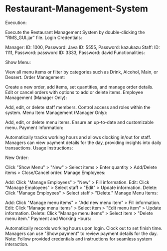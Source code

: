 # Restaurant-Management-System
Execution:

Execute the Restaurant Management System by double-clicking the "RMS_GUI.jar" file.
Login Credentials:

Manager:
ID: 1000, Password: Java
ID: 5555, Password: kazukazu
Staff:
ID: 1111, Password: password
ID: 3333, Password: david
Functionalities:

Show Menu:

View all menu items or filter by categories such as Drink, Alcohol, Main, or Dessert.
Order Management:

Create a new order, add items, set quantities, and manage order details.
Edit or cancel orders with options to add or delete items.
Employee Management (Manager Only):

Add, edit, or delete staff members.
Control access and roles within the system.
Menu Item Management (Manager Only):

Add, edit, or delete menu items.
Ensure an up-to-date and customizable menu.
Payment Information:

Automatically tracks working hours and allows clocking in/out for staff.
Managers can view payment details for the day, providing insights into daily transactions.
Usage Instructions:

New Order:

Click "Show Menu" > "New" > Select items > Enter quantity > Add/Delete items > Close/Cancel order.
Manage Employees:

Add: Click "Manage Employees" > "New" > Fill information.
Edit: Click "Manage Employees" > Select staff > "Edit" > Update information.
Delete: Click "Manage Employees" > Select staff > "Delete."
Manage Menu Items:

Add: Click "Manage menu items" > "Add new menu item" > Fill information.
Edit: Click "Manage menu items" > Select item > "Edit menu item" > Update information.
Delete: Click "Manage menu items" > Select item > "Delete menu item."
Payment and Working Hours:

Automatically records working hours upon login.
Clock out to set finish time.
Managers can use "Show payment" to review payment details for the day.
Note: Follow provided credentials and instructions for seamless system interaction.